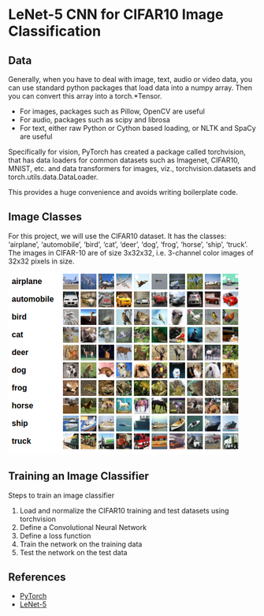 # LeNet-5 CNN for CIFAR10 Image Classification


## Data
Generally, when you have to deal with image, text, audio or video data, you can use standard python packages that load data into a numpy array. Then you can convert this array into a torch.*Tensor.
- For images, packages such as Pillow, OpenCV are useful
- For audio, packages such as scipy and librosa
- For text, either raw Python or Cython based loading, or NLTK and SpaCy are useful

Specifically for vision, PyTorch has created a package called torchvision, that has data loaders for common datasets such as Imagenet, CIFAR10, MNIST, etc. and data transformers for images, viz., torchvision.datasets and torch.utils.data.DataLoader.

This provides a huge convenience and avoids writing boilerplate code.

## Image Classes

For this project, we will use the CIFAR10 dataset. It has the classes: ‘airplane’, ‘automobile’, ‘bird’, ‘cat’, ‘deer’, ‘dog’, ‘frog’, ‘horse’, ‘ship’, ‘truck’. The images in CIFAR-10 are of size 3x32x32, i.e. 3-channel color images of 32x32 pixels in size.

![Image Classes](https://github.com/adharangaonkar/Image-Processing-and-Computer-Vision/blob/main/CIFAR10%20Image%20Classification/images/image_classes.png?raw=true "Image Classes")


## Training an Image Classifier

Steps to train an image classifier

1. Load and normalize the CIFAR10 training and test datasets using torchvision
2. Define a Convolutional Neural Network
3. Define a loss function
4. Train the network on the training data
5. Test the network on the test data


## References

* [PyTorch](https://pytorch.org/tutorials/beginner/blitz/cifar10_tutorial.html)
* [LeNet-5](http://vision.stanford.edu/cs598_spring07/papers/Lecun98.pdf)

